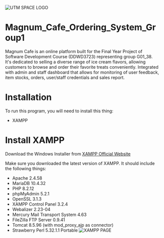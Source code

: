 ![UTM SPACE LOGO](https://backendstudypal.studypal.my/storage/courseLogo/1729653367.jpeg)
# Magnum_Cafe_Ordering_System_Group1

Magnum Cafe is an online platform built for the Final Year Project of Software Development Course (DDWD3723) representing group G01_38. It's dedicated to selling a diverse range of ice cream flavors, allowing customers to browse and order their favorite treats conveniently. Integrated with admin and staff dashboard that allows for monitoring of user feedback, item stocks, orders, user/staff credentials and sales report.

# Installation

To run this program, you will need to install this thing:

+ XAMPP

# Install XAMPP

Download the Windows Installer from [XAMPP Official Website](https://www.apachefriends.org/download.html)

Make sure you downloaded the latest version of XAMPP. It should include the following things:

+ Apache 2.4.58
+ MariaDB 10.4.32
+ PHP 8.2.12
+ phpMyAdmin 5.2.1
+ OpenSSL 3.1.3
+ XAMPP Control Panel 3.2.4
+ Webalizer 2.23-04
+ Mercury Mail Transport System 4.63
+ FileZilla FTP Server 0.9.41
+ Tomcat 8.5.96 (with mod_proxy_ajp as connector)
+ Strawberry Perl 5.32.1.1 Portable
![XAMPP PAGE]()

